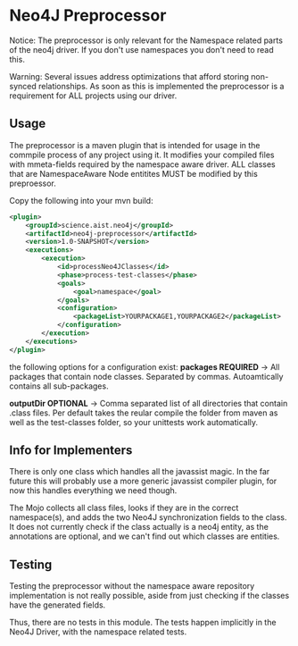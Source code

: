 # Neo4J Preprocessor

Notice: The preprocessor is only relevant for the Namespace related parts of the neo4j driver. If you don't use namespaces you don't need to read this.

Warning: Several issues address optimizations that afford storing non-synced relationships. As soon as this is implemented the preprocessor is a requirement for ALL projects using our driver.

## Usage

The preprocessor is a maven plugin that is intended for usage in the commpile process of any project using it. It modifies your compiled files with mmeta-fields required by the namespace aware driver. ALL classes that are NamespaceAware Node entitites MUST be modified by this preproessor.

Copy the following into your mvn build:

```xml
<plugin>
    <groupId>science.aist.neo4j</groupId>
    <artifactId>neo4j-preprocessor</artifactId>
    <version>1.0-SNAPSHOT</version>
    <executions>
        <execution>
            <id>processNeo4JClasses</id>
            <phase>process-test-classes</phase>
            <goals>
                <goal>namespace</goal>
            </goals>
            <configuration>
                <packageList>YOURPACKAGE1,YOURPACKAGE2</packageList>
            </configuration>
        </execution>
    </executions>
</plugin>
```

the following options for a configuration exist:
**packages REQUIRED** -> All packages that contain node classes. Separated by commas. Autoamtically contains all sub-packages.

**outputDir OPTIONAL** -> Comma separated list of all directories that contain .class files. Per default takes the reular compile the folder from maven as well as the test-classes folder, so your unittests work automatically.   

## Info for Implementers

There is only one class which handles all the javassist magic. In the far future this will probably use a more generic javassist compiler plugin, for now this handles everything we need though.

The Mojo collects all class files, looks if they are in the correct namespace(s), and adds the two Neo4J synchronization fields to the class. It does not currently check if the class actually is a neo4j entity, as the annotations are optional, and we can't find out which classes are entities.

## Testing

Testing the preprocessor without the namespace aware repository implementation is not really possible, aside from just checking if the classes have the generated fields.

Thus, there are no tests in this module. The tests happen implicitly in the Neo4J Driver, with the namespace related tests.
